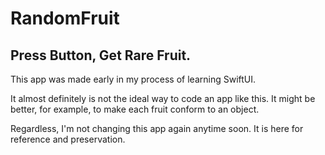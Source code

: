 # RandomFruit
Press Button, Get Rare Fruit.
----
This app was made early in my process of learning SwiftUI.

It almost definitely is not the ideal way to code an app like this.
 It might be better, for example, to make each fruit conform to an object.

Regardless, I'm not changing this app again anytime soon.
 It is here for reference and preservation.
